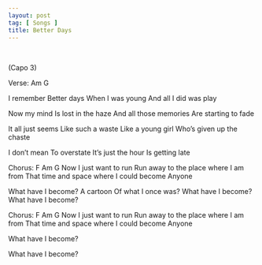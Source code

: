 ```yaml
---
layout: post
tag: [ Songs ]
title: Better Days
---
```


<br/>

(Capo 3)

Verse:  Am   G

I remember
Better days
When I was young
And all I did was play

Now my mind
Is lost in the haze
And all those memories
Are starting to fade

It all just seems
Like such a waste
Like a young girl
Who’s given up the chaste

I don’t mean
To overstate
It’s just the hour
Is getting late

Chorus:  F  Am  G
Now I just want to run
Run away to the place where I am from
That time and space where I could become
Anyone 

What have I become?
A cartoon
Of what I once was?
What have I become?
What have I become?

Chorus:  F  Am  G
Now I just want to run
Run away to the place where I am from
That time and space where I could become
Anyone 

What have I become?

What have I become?

<br/>
